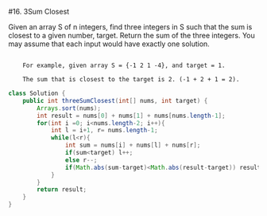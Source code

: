  #16. 3Sum Closest

Given an array S of n integers, find three integers in S such that the sum is closest to a given number, target. Return the sum of the three integers. You may assume that each input would have exactly one solution.

```

    For example, given array S = {-1 2 1 -4}, and target = 1.

    The sum that is closest to the target is 2. (-1 + 2 + 1 = 2).
```

```java
class Solution {
    public int threeSumClosest(int[] nums, int target) {
        Arrays.sort(nums);
        int result = nums[0] + nums[1] + nums[nums.length-1];
        for(int i =0; i<nums.length-2; i++){
            int l = i+1, r= nums.length-1;
            while(l<r){
                int sum = nums[i] + nums[l] + nums[r];
                if(sum<target) l++;
                else r--;
                if(Math.abs(sum-target)<Math.abs(result-target)) result = sum;
            }
        }
        return result;
    }
}
```
